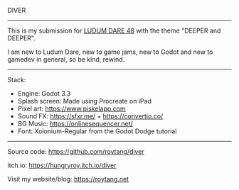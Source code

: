DIVER

---

This is my submission for [LUDUM DARE 48](https://ldjam.com/events/ludum-dare/48) with the theme "DEEPER and DEEPER".

I am new to Ludum Dare, new to game jams, new to Godot and new to gamedev in general, so be kind, rewind.

---

Stack:

- Engine: Godot 3.3
- Splash screen: Made using Procreate on iPad
- Pixel art: https://www.piskelapp.com
- Sound FX: https://sfxr.me/ + https://convertio.co/
- BG Music: https://onlinesequencer.net/
- Font: Xolonium-Regular from the Godot Dodge tutorial

---

Source code: https://github.com/roytang/diver

itch.io: https://hungryroy.itch.io/diver

Visit my website/blog: https://roytang.net
